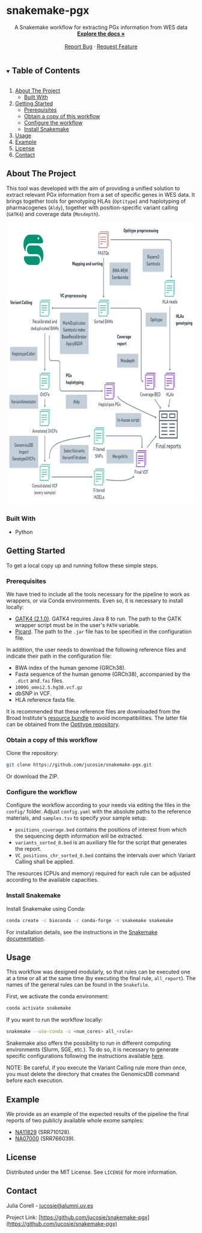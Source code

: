 # snakemake-pgx

  <p align="center">
    A Snakemake workflow for extracting PGx information from WES data
    <br />
    <a href="https://github.com/jucosie/snakemake-pgx"><strong>Explore the docs »</strong></a>
    <br />
    <br />
    <a href="https://github.com/jucosie/snakemake-pgx/issues">Report Bug</a>
    ·
    <a href="https://github.com/jucosie/snakemake-pgx/issues">Request Feature</a>
  </p>
</p>



<!-- TABLE OF CONTENTS -->
<details open="open">
  <summary><h2 style="display: inline-block">Table of Contents</h2></summary>
  <ol>
    <li>
      <a href="#about-the-project">About The Project</a>
      <ul>
        <li><a href="#built-with">Built With</a></li>
      </ul>
    </li>
    <li>
      <a href="#getting-started">Getting Started</a>
      <ul>
        <li><a href="#prerequisites">Prerequisites</a></li>
        <li><a href="#obtain a copy of this workflow">Obtain a copy of this workflow</a></li>
        <li><a href="#configure the workflow">Configure the workflow</a></li>
        <li><a href="#install snakemake">Install Snakemake</a></li>
      </ul>
    </li>
    <li><a href="#usage">Usage</a></li>
    <li><a href="#example">Example</a></li>
    <li><a href="#license">License</a></li>
    <li><a href="#contact">Contact</a></li>
  </ol>
</details>



<!-- ABOUT THE PROJECT -->
## About The Project

This tool was developed with the aim of providing a unified solution to extract relevant PGx information from a set of specific genes in WES data. It brings together tools for genotyping HLAs (``Optitype``) and haplotyping of pharmacogenes (``Aldy``), together with position-specific variant calling (``GATK4``) and coverage data (``Mosdepth``). 

<p align="center">
  <img src="https://github.com/jucosie/snakemake-pgx/blob/main/workflow_img.png" class="center" height="750" width="750" >
</p>

### Built With

* Python


<!-- GETTING STARTED -->
## Getting Started

To get a local copy up and running follow these simple steps.

### Prerequisites

We have tried to include all the tools necessary for the pipeline to work as wrappers, or via Conda environments. Even so, it is necessary to install locally: 
* [GATK4 (2.1.0)](https://github.com/broadinstitute/gatk). GATK4 requires Java 8 to run. The path to the GATK wrapper script must be in the user's ``PATH`` variable.
* [Picard](https://github.com/broadinstitute/picard/releases). The path to the ``.jar`` file has to be specified in the configuration file. 

In addition, the user needs to download the following reference files and indicate their path in the configuration file: 
* BWA index of the human genome (GRCh38).
* Fasta sequence of the human genome (GRCh38), accompanied by the ``.dict`` and``.fai`` files.
* ``1000G_omni2.5.hg38.vcf.gz``
* dbSNP in VCF.
* HLA reference fasta file.


It is recommended that these reference files are downloaded from the Broad Institute's [resource bundle](https://console.cloud.google.com/storage/browser/genomics-public-data/resources/broad/hg38/v0;tab=objects?prefix=&forceOnObjectsSortingFiltering=false) to avoid incompatibilities. The latter file can be obtained from the [Optitype repository](https://github.com/FRED-2/OptiType/tree/master/data). 

### Obtain a copy of this workflow

Clone the repository:
```sh
git clone https://github.com/jucosie/snakemake-pgx.git
```
Or download the ZIP.

### Configure the workflow
Configure the workflow according to your needs via editing the files in the ``config/`` folder. Adjust ``config.yaml`` with the absolute paths to the reference materials, and ``samples.tsv`` to specify your sample setup. 

* ``positions_coverage.bed`` contains the positions of interest from which the sequencing depth information will be extracted.
* ``variants_sorted_0.bed`` is an auxiliary file for the script that generates the report.
* ``VC_positions_chr_sorted_0.bed`` contains the intervals over which Variant Calling shall be applied.

The resources (CPUs and memory) required for each rule can be adjusted according to the available capacities. 

### Install Snakemake
Install Snakemake using Conda:
```sh
conda create -c bioconda -c conda-forge -n snakemake snakemake
```
For installation details, see the instructions in the [Snakemake documentation](https://snakemake.readthedocs.io/en/stable/getting_started/installation.html).

<!-- USAGE EXAMPLES -->
## Usage
This workflow was designed modularly, so that rules can be executed one at a time or all at the same time (by executing the final rule, ``all_report``). The names of the general rules can be found in the ``Snakefile``.

First, we activate the conda environment:
```sh
conda activate snakemake
```
If you want to run the workflow locally:
```sh
snakemake --use-conda -c <num_cores> all_<rule>
```
Snakemake also offers the possibility to run in different computing environments (Slurm, SGE, etc.). To do so, it is necessary to generate specific configurations following the instructions available [here](https://github.com/Snakemake-Profiles/doc).

NOTE: Be careful, if you execute the Variant Calling rule more than once, you must delete the directory that creates the GenomicsDB command before each execution.

## Example
We provide as an example of the expected results of the pipeline the final reports of two publicly available whole exome samples:
* [NA11829](https://www.internationalgenome.org/data-portal/sample/NA11829) (SRR710128).
* [NA07000](https://www.internationalgenome.org/data-portal/sample/NA07000) (SRR766039).


<!-- LICENSE -->
## License

Distributed under the MIT License. See `LICENSE` for more information.



<!-- CONTACT -->
## Contact

Julia Corell - jucosie@alumni.uv.es

Project Link: [https://github.com/jucosie/snakemake-pgx](https://github.com/jucosie/snakemake-pgx)







<!-- MARKDOWN LINKS & IMAGES -->
<!-- https://www.markdownguide.org/basic-syntax/#reference-style-links -->
[contributors-shield]: https://img.shields.io/github/contributors/github_username/repo.svg?style=for-the-badge
[contributors-url]: https://github.com/github_username/repo_name/graphs/contributors
[forks-shield]: https://img.shields.io/github/forks/github_username/repo.svg?style=for-the-badge
[forks-url]: https://github.com/github_username/repo_name/network/members
[stars-shield]: https://img.shields.io/github/stars/github_username/repo.svg?style=for-the-badge
[stars-url]: https://github.com/github_username/repo_name/stargazers
[issues-shield]: https://img.shields.io/github/issues/github_username/repo.svg?style=for-the-badge
[issues-url]: https://github.com/github_username/repo_name/issues
[license-shield]: https://img.shields.io/github/license/github_username/repo.svg?style=for-the-badge
[license-url]: https://github.com/github_username/repo_name/blob/master/LICENSE.txt
[linkedin-shield]: https://img.shields.io/badge/-LinkedIn-black.svg?style=for-the-badge&logo=linkedin&colorB=555
[linkedin-url]: https://linkedin.com/in/github_username
